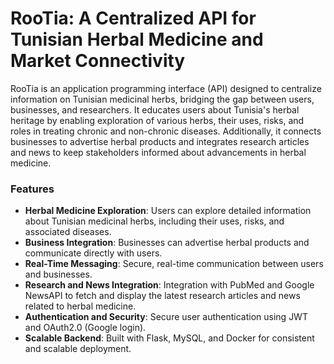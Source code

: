 # RooTia: A Centralized API for Tunisian Herbal Medicine and Market Connectivity

RooTia is an application programming interface (API) designed to centralize information on Tunisian medicinal herbs, bridging the gap between users, businesses, and researchers. It educates users about Tunisia's herbal heritage by enabling exploration of various herbs, their uses, risks, and roles in treating chronic and non-chronic diseases. Additionally, it connects businesses to advertise herbal products and integrates research articles and news to keep stakeholders informed about advancements in herbal medicine.

### Features

- **Herbal Medicine Exploration**: Users can explore detailed information about Tunisian medicinal herbs, including their uses, risks, and associated diseases.
- **Business Integration**: Businesses can advertise herbal products and communicate directly with users.
- **Real-Time Messaging**: Secure, real-time communication between users and businesses.
- **Research and News Integration**: Integration with PubMed and Google NewsAPI to fetch and display the latest research articles and news related to herbal medicine.
- **Authentication and Security**: Secure user authentication using JWT and OAuth2.0 (Google login).
- **Scalable Backend**: Built with Flask, MySQL, and Docker for consistent and scalable deployment.
